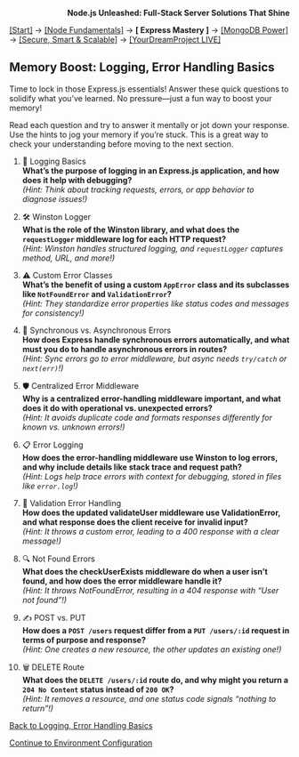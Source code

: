 **<p align="right">Node.js Unleashed: Full-Stack Server Solutions That Shine</p>**

[[Start]](../Introduction.md) → [[Node Fundamentals]](../chapter-01/1-1.md) → **[ Express Mastery ]** → [[MongoDB Power]](../chapter-03/3-1.md) → [[Secure, Smart & Scalable]](../chapter-04/4-1.md) → [[YourDreamProject LIVE]](../chapter-05/5-1.md)

## Memory Boost: Logging, Error Handling Basics

Time to lock in those Express.js essentials! Answer these quick questions to solidify what you’ve learned. No pressure—just a fun way to boost your memory!

Read each question and try to answer it mentally or jot down your response. Use the hints to jog your memory if you’re stuck. This is a great way to check your understanding before moving to the next section.

1. 📝 Logging Basics<br />
   **What’s the purpose of logging in an Express.js application, and how does it help with debugging?**<br />
   *(Hint: Think about tracking requests, errors, or app behavior to diagnose issues!)*
   
2. 🛠️ Winston Logger<br />
   **What is the role of the Winston library, and what does the `requestLogger` middleware log for each HTTP request?**<br />
   *(Hint: Winston handles structured logging, and `requestLogger` captures method, URL, and more!)*
   
3. ⚠️ Custom Error Classes<br />
   **What’s the benefit of using a custom `AppError` class and its subclasses like `NotFoundError` and `ValidationError`?**<br />
   *(Hint: They standardize error properties like status codes and messages for consistency!)*
   
4. 🔄 Synchronous vs. Asynchronous Errors<br />
   **How does Express handle synchronous errors automatically, and what must you do to handle asynchronous errors in routes?**<br />
   *(Hint: Sync errors go to error middleware, but async needs `try/catch` or `next(err)`!)*
   
5. 🛡️ Centralized Error Middleware<br />
   **Why is a centralized error-handling middleware important, and what does it do with operational vs. unexpected errors?**<br />
   *(Hint: It avoids duplicate code and formats responses differently for known vs. unknown errors!)*
   
6. 📋 Error Logging<br />
   **How does the error-handling middleware use Winston to log errors, and why include details like stack trace and request path?**<br />
   *(Hint: Logs help trace errors with context for debugging, stored in files like `error.log`!)*

7. 🚫 Validation Error Handling<br />
   **How does the updated validateUser middleware use ValidationError, and what response does the client receive for invalid input?**<br />
   *(Hint: It throws a custom error, leading to a 400 response with a clear message!)*

8. 🔍 Not Found Errors<br />
   **What does the checkUserExists middleware do when a user isn’t found, and how does the error middleware handle it?**<br />
   *(Hint: It throws NotFoundError, resulting in a 404 response with “User not found”!)*

9. ✍️ POST vs. PUT<br />
   **How does a `POST /users` request differ from a `PUT /users/:id` request in terms of purpose and response?**<br />
   *(Hint: One creates a new resource, the other updates an existing one!)*

10. 🗑️ DELETE Route<br />
   **What does the `DELETE /users/:id` route do, and why might you return a `204 No Content` status instead of `200 OK`?**<br />
   *(Hint: It removes a resource, and one status code signals “nothing to return”!)*

[Back to Logging, Error Handling Basics](2-5.md)

[Continue to Environment Configuration](2-6.md)
